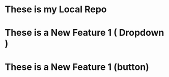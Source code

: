 # These is my Local Repo

# These is a New Feature 1 ( Dropdown )
# These is a New Feature 1  (button)
